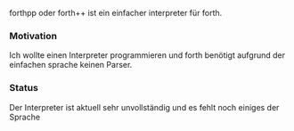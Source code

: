 forthpp oder forth++ ist ein einfacher interpreter für forth. 
### Motivation
Ich wollte einen Interpreter programmieren und forth benötigt aufgrund der einfachen sprache keinen Parser.
### Status
Der Interpreter ist aktuell sehr unvollständig und es fehlt noch einiges der Sprache